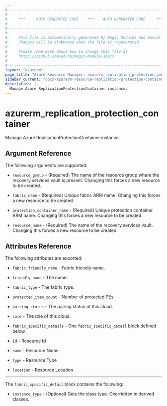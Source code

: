 ```yaml
---
# ----------------------------------------------------------------------------
#
#     ***     AUTO GENERATED CODE    ***    AUTO GENERATED CODE     ***
#
# ----------------------------------------------------------------------------
#
#     This file is automatically generated by Magic Modules and manual
#     changes will be clobbered when the file is regenerated.
#
#     Please read more about how to change this file at
#     https://github.com/Azure/magic-module-specs
#
# ----------------------------------------------------------------------------
layout: "azurerm"
page_title: "Azure Resource Manager: azurerm_replication_protection_container"
sidebar_current: "docs-azurerm-resource-replication-protection-container"
description: |-
  Manage Azure ReplicationProtectionContainer instance.
---
```


# azurerm_replication_protection_container

Manage Azure ReplicationProtectionContainer instance.


## Argument Reference

The following arguments are supported:

* `resource_group` - (Required) The name of the resource group where the recovery services vault is present. Changing this forces a new resource to be created.

* `fabric_name` - (Required) Unique fabric ARM name. Changing this forces a new resource to be created.

* `protection_container_name` - (Required) Unique protection container ARM name. Changing this forces a new resource to be created.

* `resource_name` - (Required) The name of the recovery services vault. Changing this forces a new resource to be created.

## Attributes Reference

The following attributes are exported:

* `fabric_friendly_name` - Fabric friendly name.

* `friendly_name` - The name.

* `fabric_type` - The fabric type.

* `protected_item_count` - Number of protected PEs

* `pairing_status` - The pairing status of this cloud.

* `role` - The role of this cloud.

* `fabric_specific_details` - One `fabric_specific_detail` block defined below.

* `id` - Resource Id

* `name` - Resource Name

* `type` - Resource Type

* `location` - Resource Location


---

The `fabric_specific_detail` block contains the following:

* `instance_type` - (Optional) Gets the class type. Overridden in derived classes.
